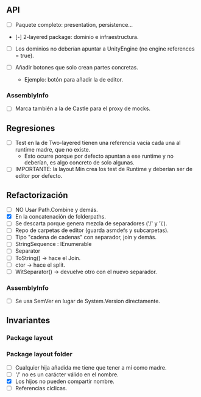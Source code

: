 ﻿## API
- [ ]  Paquete completo: presentation, persistence...
- [-] 2-layered package: dominio e infraestructura.

- [ ] Los dominios no deberían apuntar a UnityEngine (no engine references = true).

- [ ] Añadir botones que solo crean partes concretas.
  - Ejemplo: botón para añadir la de editor. 

### AssemblyInfo
  - [ ]  Marca también a la de Castle para el proxy de mocks.

## Regresiones
- [ ] Test en la de Two-layered tienen una referencia vacía cada una al runtime madre, que no existe.
  - Esto ocurre porque por defecto apuntan a ese runtime y no deberían, es algo concreto de solo algunas.
- [ ] IMPORTANTE: la layout Min crea los test de Runtime y deberían ser de editor por defecto.
## Refactorización
- [ ]  NO Usar Path.Combine y demás.
  - [X]  En la concatenación de folderpaths.
  - [ ]  Se descarta porque genera mezcla de separadores ('/' y '\\').
- [ ]  Repo de carpetas de editor (guarda asmdefs y subcarpetas).
- [ ]  Tipo "cadena de cadenas" con separador, join y demás.
  - [ ]  StringSequence : IEnumerable
  - [ ]  Separator
  - [ ]  ToString() -> hace el Join.
  - [ ]  ctor -> hace el split.
  - [ ]  WitSeparator() -> devuelve otro con el nuevo separador.

### AssemblyInfo
- [ ]  Se usa SemVer en lugar de System.Version directamente.

## Invariantes

### Package layout

### Package layout folder
- [ ]  Cualquier hija añadida me tiene que tener a mí como madre.
- [ ]  '/' no es un carácter válido en el nombre.
- [x]  Los hijos no pueden compartir nombre.
- [ ]  Referencias cíclicas.